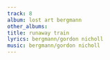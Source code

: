 ```yaml
---
track: 8
album: lost art bergmann
other_albums:
title: runaway train
lyrics: bergmann/gordon nicholl
music: bergmann/gordon nicholl
---
```

